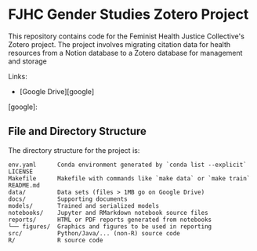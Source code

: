 <!--
DataLab Project Template

Replace allcaps text with your project details. PROJECT_NAME should be your
project's short name.

On GitHub, name the project repository according to the following format:

YEAR_COLLABORATOR_PROJECT_NAME

The project's Google Drive directory should also follow this format.

In the listing of directories, delete anything that isn't relevant to your
project.
-->

# FJHC Gender Studies Zotero Project

This repository contains code for the Feminist Health Justice Collective's Zotero project. The
project involves migrating citation data for health resources from a Notion database to a Zotero 
database for management and storage

Links:

* [Google Drive][google]

[google]: 

## File and Directory Structure

The directory structure for the project is:

```
env.yaml      Conda environment generated by `conda list --explicit`
LICENSE
Makefile      Makefile with commands like `make data` or `make train`
README.md
data/         Data sets (files > 1MB go on Google Drive)
docs/         Supporting documents
models/       Trained and serialized models
notebooks/    Jupyter and RMarkdown notebook source files
reports/      HTML or PDF reports generated from notebooks
└── figures/  Graphics and figures to be used in reporting
src/          Python/Java/... (non-R) source code
R/            R source code
```

<!--
The files in the `data/` directory are:

```

```
-->
